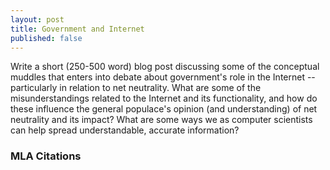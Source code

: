```yaml
---
layout: post
title: Government and Internet
published: false
---
```


Write a short (250-500 word) blog post discussing some of the conceptual muddles that enters into debate about government's role in the Internet -- particularly in relation to net neutrality. What are some of the misunderstandings related to the Internet and its functionality, and how do these influence the general populace's opinion (and understanding) of net neutrality and its impact? What are some ways we as computer scientists can help spread understandable, accurate information?


### MLA Citations
